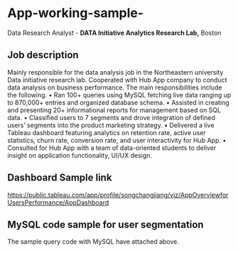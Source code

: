# App-working-sample-
Data Research Analyst - **DATA Initiative Analytics Research Lab,** Boston

## Job description 

Mainly responsible for the data analysis job in the Northeastern university Data initiative research lab. Cooperated with Hub App company to conduct data analysis on business performance. The main responsibilities include the following.
• Ran 100+ queries using MySQL fetching live data ranging up to 870,000+ entries and organized database schema.
• Assisted in creating and presenting 20+ informational reports for management based on SQL data.
• Classified users to 7 segments and drove integration of defined users’ segments into the product marketing strategy.
• Delivered a live Tableau dashboard featuring analytics on retention rate, active user statistics, churn rate, conversion
rate, and user interactivity for Hub App.
• Consulted for Hub App with a team of data-oriented students to deliver insight on application functionality, UI/UX design.

## Dashboard Sample link
  https://public.tableau.com/app/profile/songchangjiang/viz/AppOverviewforUsersPerformance/AppDashboard
## MySQL code sample for user segmentation
The sample query code with MySQL have attached above.
